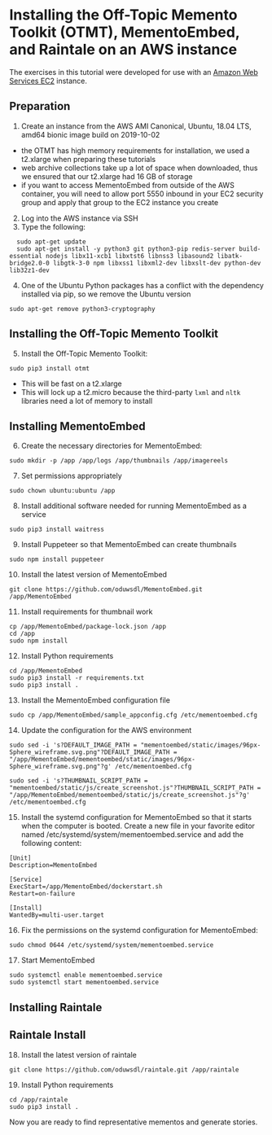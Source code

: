 # Installing the Off-Topic Memento Toolkit (OTMT), MementoEmbed, and Raintale on an AWS instance

The exercises in this tutorial were developed for use with an [Amazon Web Services EC2](https://aws.amazon.com/ec2/) instance.

## Preparation

1. Create an instance from the AWS AMI Canonical, Ubuntu, 18.04 LTS, amd64 bionic image build on 2019-10-02
  * the OTMT has high memory requirements for installation, we used a t2.xlarge when preparing these tutorials
  * web archive collections take up a lot of space when downloaded, thus we ensured that our t2.xlarge had 16 GB of storage
  * if you want to access MementoEmbed from outside of the AWS container, you will need to allow port 5550 inbound in your EC2 security group and apply that group to the EC2 instance you create
2. Log into the AWS instance via SSH
3. Type the following:
```
  sudo apt-get update
  sudo apt-get install -y python3 git python3-pip redis-server build-essential nodejs libx11-xcb1 libxtst6 libnss3 libasound2 libatk-bridge2.0-0 libgtk-3-0 npm libxss1 libxml2-dev libxslt-dev python-dev lib32z1-dev
```
4. One of the Ubuntu Python packages has a conflict with the dependency installed via pip, so we remove the Ubuntu version
```
sudo apt-get remove python3-cryptography
```

## Installing the Off-Topic Memento Toolkit

5. Install the Off-Topic Memento Toolkit:
```
sudo pip3 install otmt
```
  * This will be fast on a t2.xlarge
  * This will lock up a t2.micro because the third-party `lxml` and `nltk` libraries need a lot of memory to install
  
## Installing MementoEmbed
 
6. Create the necessary directories for MementoEmbed:
```
sudo mkdir -p /app /app/logs /app/thumbnails /app/imagereels
```

7. Set permissions appropriately
```
sudo chown ubuntu:ubuntu /app
```

8. Install additional software needed for running MementoEmbed as a service
```
sudo pip3 install waitress
```

9. Install Puppeteer so that MementoEmbed can create thumbnails
```
sudo npm install puppeteer 
```

10. Install the latest version of MementoEmbed
```
git clone https://github.com/oduwsdl/MementoEmbed.git /app/MementoEmbed 
```

11. Install requirements for thumbnail work
```
cp /app/MementoEmbed/package-lock.json /app
cd /app
sudo npm install
```

12. Install Python requirements

```
cd /app/MementoEmbed
sudo pip3 install -r requirements.txt
sudo pip3 install .
```

13. Install the MementoEmbed configuration file
```
sudo cp /app/MementoEmbed/sample_appconfig.cfg /etc/mementoembed.cfg
```

14. Update the configuration for the AWS environment

```
sudo sed -i 's?DEFAULT_IMAGE_PATH = "mementoembed/static/images/96px-Sphere_wireframe.svg.png"?DEFAULT_IMAGE_PATH = "/app/MementoEmbed/mementoembed/static/images/96px-Sphere_wireframe.svg.png"?g' /etc/mementoembed.cfg

sudo sed -i 's?THUMBNAIL_SCRIPT_PATH = "mementoembed/static/js/create_screenshot.js"?THUMBNAIL_SCRIPT_PATH = "/app/MementoEmbed/mementoembed/static/js/create_screenshot.js"?g' /etc/mementoembed.cfg
```

15. Install the systemd configuration for MementoEmbed so that it starts when the computer is booted. Create a new file in your favorite editor named /etc/systemd/system/mementoembed.service and add the following content:

```
[Unit]
Description=MementoEmbed

[Service]
ExecStart=/app/MementoEmbed/dockerstart.sh
Restart=on-failure

[Install]
WantedBy=multi-user.target
```

16. Fix the permissions on the systemd configuration for MementoEmbed:
```
sudo chmod 0644 /etc/systemd/system/mementoembed.service
```

17. Start MementoEmbed
```
sudo systemctl enable mementoembed.service
sudo systemctl start mementoembed.service
```

## Installing Raintale

## Raintale Install

18. Install the latest version of raintale
```
git clone https://github.com/oduwsdl/raintale.git /app/raintale
```

19. Install Python requirements
```
cd /app/raintale
sudo pip3 install .
```

Now you are ready to find representative mementos and generate stories.
